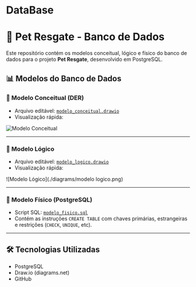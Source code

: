 # DataBase

# 🐾 Pet Resgate - Banco de Dados

Este repositório contém os modelos conceitual, lógico e físico do banco de dados para o projeto **Pet Resgate**, desenvolvido em PostgreSQL.

## 📊 Modelos do Banco de Dados

### 📌 Modelo Conceitual (DER)
- Arquivo editável: [`modelo_conceitual.drawio`](./diagrams/modelo_conceitual.drawio)
- Visualização rápida:

![Modelo Conceitual](./diagrams/modelo_conceitual.png)

---

### 📌 Modelo Lógico
- Arquivo editável: [`modelo_logico.drawio`](./diagrams/modelo_logico.drawio)
- Visualização rápida:

![Modelo Lógico](./diagrams/modelo logico.png)

---

### 🧩 Modelo Físico (PostgreSQL)
- Script SQL: [`modelo_fisico.sql`](./sql/modelo_fisico.sql)
- Contém as instruções `CREATE TABLE` com chaves primárias, estrangeiras e restrições (`CHECK`, `UNIQUE`, etc).

---

## 🛠️ Tecnologias Utilizadas

- PostgreSQL
- Draw.io (diagrams.net)
- GitHub
